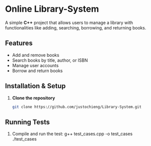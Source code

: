 # Online Library-System  

A simple **C++** project that allows users to manage a library with functionalities like adding, searching, borrowing, and returning books.

## Features  
- Add and remove books  
- Search books by title, author, or ISBN  
- Manage user accounts  
- Borrow and return books  

## Installation & Setup  
1. **Clone the repository**  
   ```sh
   git clone https://github.com/justochieng/Library-System.git

## Running Tests
1. Compile and run the test:
g++ test_cases.cpp -o test_cases  
./test_cases
 
